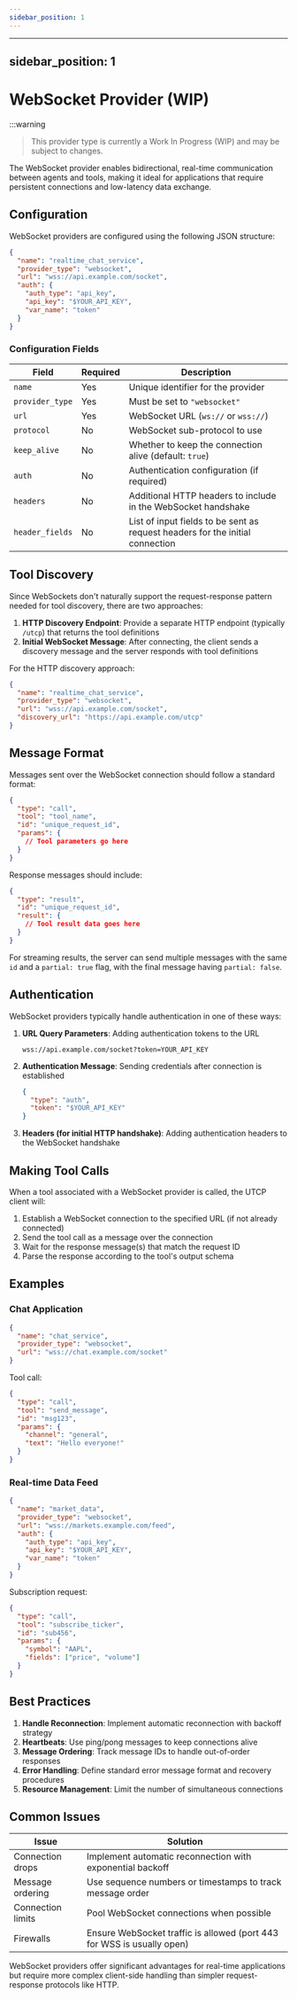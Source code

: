 ```yaml
---
sidebar_position: 1
---
```





---
sidebar_position: 1
---

# WebSocket Provider (WIP)

:::warning

> This provider type is currently a Work In Progress (WIP) and may be subject to changes.

The WebSocket provider enables bidirectional, real-time communication between agents and tools, making it ideal for applications that require persistent connections and low-latency data exchange.

## Configuration

WebSocket providers are configured using the following JSON structure:

```json
{
  "name": "realtime_chat_service",
  "provider_type": "websocket",
  "url": "wss://api.example.com/socket",
  "auth": {
    "auth_type": "api_key",
    "api_key": "$YOUR_API_KEY",
    "var_name": "token"
  }
}
```

### Configuration Fields

| Field | Required | Description |
|-------|----------|-------------|
| `name` | Yes | Unique identifier for the provider |
| `provider_type` | Yes | Must be set to `"websocket"` |
| `url` | Yes | WebSocket URL (`ws://` or `wss://`) |
| `protocol` | No | WebSocket sub-protocol to use |
| `keep_alive` | No | Whether to keep the connection alive (default: `true`) |
| `auth` | No | Authentication configuration (if required) |
| `headers` | No | Additional HTTP headers to include in the WebSocket handshake |
| `header_fields` | No | List of input fields to be sent as request headers for the initial connection |

## Tool Discovery

Since WebSockets don't naturally support the request-response pattern needed for tool discovery, there are two approaches:

1. **HTTP Discovery Endpoint**: Provide a separate HTTP endpoint (typically `/utcp`) that returns the tool definitions
2. **Initial WebSocket Message**: After connecting, the client sends a discovery message and the server responds with tool definitions

For the HTTP discovery approach:

```json
{
  "name": "realtime_chat_service",
  "provider_type": "websocket",
  "url": "wss://api.example.com/socket",
  "discovery_url": "https://api.example.com/utcp"
}
```

## Message Format

Messages sent over the WebSocket connection should follow a standard format:

```json
{
  "type": "call",
  "tool": "tool_name",
  "id": "unique_request_id",
  "params": {
    // Tool parameters go here
  }
}
```

Response messages should include:

```json
{
  "type": "result",
  "id": "unique_request_id",
  "result": {
    // Tool result data goes here
  }
}
```

For streaming results, the server can send multiple messages with the same `id` and a `partial: true` flag, with the final message having `partial: false`.

## Authentication

WebSocket providers typically handle authentication in one of these ways:

1. **URL Query Parameters**: Adding authentication tokens to the URL
   ```
   wss://api.example.com/socket?token=YOUR_API_KEY
   ```

2. **Authentication Message**: Sending credentials after connection is established
   ```json
   {
     "type": "auth",
     "token": "$YOUR_API_KEY"
   }
   ```

3. **Headers (for initial HTTP handshake)**: Adding authentication headers to the WebSocket handshake

## Making Tool Calls

When a tool associated with a WebSocket provider is called, the UTCP client will:

1. Establish a WebSocket connection to the specified URL (if not already connected)
2. Send the tool call as a message over the connection
3. Wait for the response message(s) that match the request ID
4. Parse the response according to the tool's output schema

## Examples

### Chat Application

```json
{
  "name": "chat_service",
  "provider_type": "websocket",
  "url": "wss://chat.example.com/socket"
}
```

Tool call:
```json
{
  "type": "call",
  "tool": "send_message",
  "id": "msg123",
  "params": {
    "channel": "general",
    "text": "Hello everyone!"
  }
}
```

### Real-time Data Feed

```json
{
  "name": "market_data",
  "provider_type": "websocket",
  "url": "wss://markets.example.com/feed",
  "auth": {
    "auth_type": "api_key",
    "api_key": "$YOUR_API_KEY",
    "var_name": "token"
  }
}
```

Subscription request:
```json
{
  "type": "call",
  "tool": "subscribe_ticker",
  "id": "sub456",
  "params": {
    "symbol": "AAPL",
    "fields": ["price", "volume"]
  }
}
```

## Best Practices

1. **Handle Reconnection**: Implement automatic reconnection with backoff strategy
2. **Heartbeats**: Use ping/pong messages to keep connections alive
3. **Message Ordering**: Track message IDs to handle out-of-order responses
4. **Error Handling**: Define standard error message format and recovery procedures
5. **Resource Management**: Limit the number of simultaneous connections

## Common Issues

| Issue | Solution |
|-------|----------|
| Connection drops | Implement automatic reconnection with exponential backoff |
| Message ordering | Use sequence numbers or timestamps to track message order |
| Connection limits | Pool WebSocket connections when possible |
| Firewalls | Ensure WebSocket traffic is allowed (port 443 for WSS is usually open) |

WebSocket providers offer significant advantages for real-time applications but require more complex client-side handling than simpler request-response protocols like HTTP.
